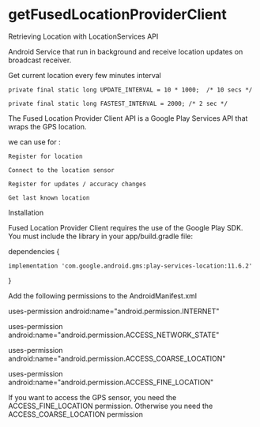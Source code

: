 # getFusedLocationProviderClient

Retrieving Location with LocationServices API

Android Service that run in background and receive location updates on broadcast receiver.

Get current location every few minutes interval

    private final static long UPDATE_INTERVAL = 10 * 1000;  /* 10 secs */
    
    private final static long FASTEST_INTERVAL = 2000; /* 2 sec */
    
The Fused Location Provider Client API is a Google Play Services API that wraps the GPS location. 

we can use for : 

    Register for location  
    
    Connect to the location sensor
    
    Register for updates / accuracy changes
    
    Get last known location
    
Installation

Fused Location Provider Client requires the use of the Google Play SDK. You must include the library in your app/build.gradle file:

dependencies {

    implementation 'com.google.android.gms:play-services-location:11.6.2'
    
}

Add the following permissions to the AndroidManifest.xml

uses-permission android:name="android.permission.INTERNET"

uses-permission android:name="android.permission.ACCESS_NETWORK_STATE"

uses-permission android:name="android.permission.ACCESS_COARSE_LOCATION"

uses-permission android:name="android.permission.ACCESS_FINE_LOCATION"

If you want to access the GPS sensor, you need the ACCESS_FINE_LOCATION permission. Otherwise you need the ACCESS_COARSE_LOCATION permission
